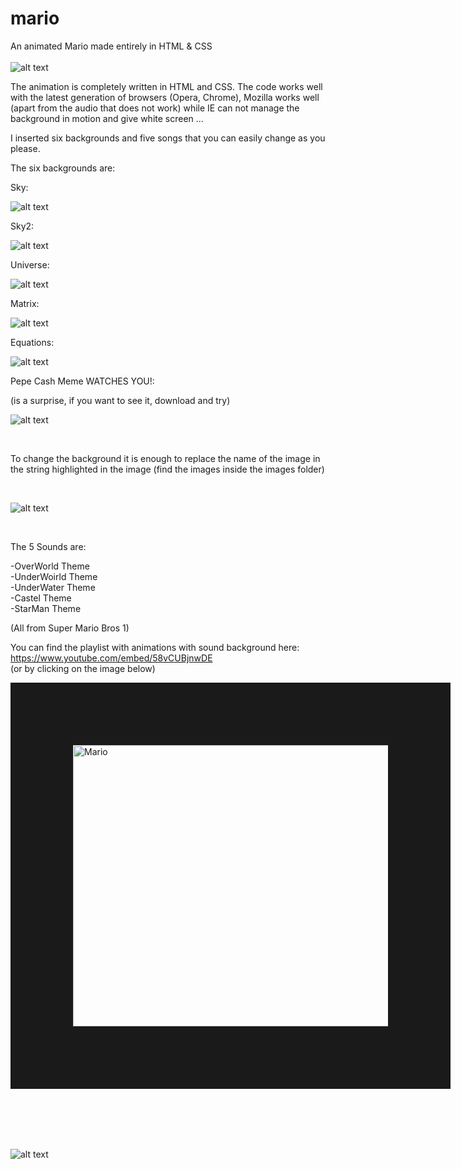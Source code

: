 # mario
An animated Mario made entirely in HTML &amp; CSS
</br></br>
![alt text](https://i.imgur.com/kCUEkXn.gif)

The animation is completely written in HTML and CSS.
The code works well with the latest generation of browsers (Opera, Chrome), Mozilla works well (apart from the audio that does not work) while IE can not manage the background in motion and give white screen ...

I inserted six backgrounds and five songs that you can easily change as you please.

The six backgrounds are:

Sky:

![alt text](https://media.giphy.com/media/cmzmU7WbsHKz5J5DlE/giphy.gif)


Sky2:

![alt text](https://media.giphy.com/media/1wmaXJrQgsqW1K6V3g/giphy.gif)


Universe:

![alt text](https://media.giphy.com/media/2yzEKoVnd7ls51cvQE/giphy.gif)



Matrix:

![alt text](https://media.giphy.com/media/1n8A53RShvs0dvt8ai/giphy.gif)


Equations:

![alt text](https://media.giphy.com/media/dSdVPEwn3E4bVveAGq/giphy.gif)


Pepe Cash Meme WATCHES YOU!:
</br>

(is a surprise, if you want to see it, download and try)

![alt text](https://i.imgur.com/Oetzc6E.gif)

</br>

To change the background it is enough to replace the name of the image in the string highlighted in the image (find the images inside the images folder)

</br>

![alt text](https://i.imgur.com/YB81bmQ.jpg)


</br>

The 5 Sounds are:

-OverWorld Theme
</br>
-UnderWoirld Theme
</br>
-UnderWater Theme
</br>
-Castel Theme
</br>
-StarMan Theme


(All from Super Mario Bros 1)

You can find the playlist with animations with sound background here:
</br>
https://www.youtube.com/embed/58vCUBjnwDE
</br>
(or by clicking on the image below)
</br>

<a href="https://www.youtube.com/embed/58vCUBjnwDE
" target="_blank"><img src="https://imgur.com/deb36241-2145-4fd9-9f85-55c0199ae618" 
alt="Mario" width="600" height="450" border="100" /></a> 






</br> </br> </br> </br>


![alt text](https://media.giphy.com/media/2ni8VcquiPJG2K44FJ/giphy.gif)
